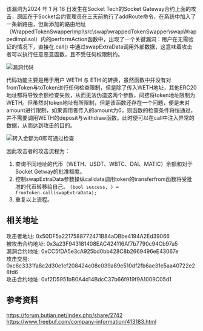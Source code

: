 该漏洞为2024 年 1 月 16 日发生在Socket Tech的Socket Gateway合约上面的攻击，原因在于Socket合约管理员在三天前执行了addRoute命令，在系统中加入了一条新路由，但新添加的路由地址（WrappedTokenSwapperImpl\src\swap\wrappedTokenSwapper\swapWrappedImpl.sol）内的performAction函数中，出现了一个关键漏洞：用户在无需验证的情况下，直接在.call() 中通过swapExtraData调用外部数据，这意味着攻击者可以执行任意恶意函数，且不受任何权限制约。

![漏洞代码](https://img.picui.cn/free/2025/04/13/67fb8ea7c5f90.png)

代码功能主要是用于用户 WETH 与 ETH 的转换，虽然函数中并没有对fromToken与toToken进行任何检查限制，但是除了传入WETH地址，其他ERC20地址都将导致余额检查失败，从而无法伪造这两个参数，间接将token地址限制为WETH。但虽然对token地址有所限制，但是该函数还存在一个问题，便是未对amount进行限制，如果调用者传入的amount为0，则函数的检查条件将恒通过，并不需要调用WETH的deposit与withdraw函数。此时便可以在call中注入异常的数据，从而达到攻击的目的。

![转入金额为0即可通过检查](https://img.picui.cn/free/2025/04/13/67fb8fdc15813.png)

因此攻击者的攻击流程为：
1. 查询不同地址的代币（WETH、USDT、WBTC、DAI、MATIC）余额和对于Socket Getway的批准额度。
2. 控制swapExtraData参数操纵calldata调用token的transferfrom函数将受批准的代币转移给自己。
`(bool success, ) = fromToken.call(swapExtraData);`
3. 重复以上流程。 
## 相关地址
攻击者地址: 0x50DF5a2217588772471B84aDBbe4194A2Ed39066  
被攻击合约地址: 0x3a23F943181408EAC424116Af7b7790c94Cb97a5  
漏洞合约地址: 0xCC5fDA5e3cA925bd0bb428C8b2669496eE43067e  
攻击交易: 0xc6c3331fa8c2d30e1ef208424c08c039a89e510df2fb6ae31e5aa40722e28fd6  
攻击合约地址: 0xf2D5951bB0A4d14BdcC37b66f919f9A1009C05d1  
## 参考资料
<https://forum.butian.net/index.php/share/2742>  
<https://www.freebuf.com/company-information/413183.html>